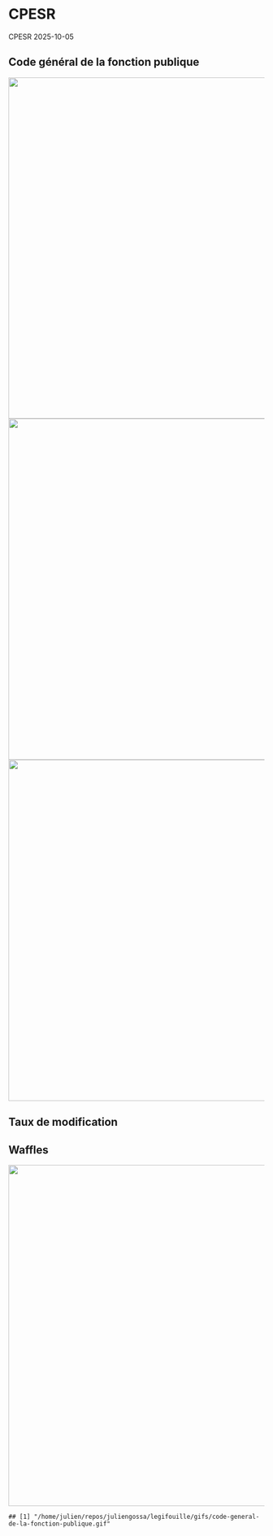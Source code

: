 CPESR
================
CPESR
2025-10-05

## Code général de la fonction publique

<img src="/home/julien/repos/juliengossa/legifouille/codes/code-general-de-la-fonction-publique/legifouille-code_files/figure-gfm/versions-1.png" width="672" />

<img src="/home/julien/repos/juliengossa/legifouille/codes/code-general-de-la-fonction-publique/legifouille-code_files/figure-gfm/modifications-1.png" width="672" />
<img src="/home/julien/repos/juliengossa/legifouille/codes/code-general-de-la-fonction-publique/legifouille-code_files/figure-gfm/taille_modifications-1.png" width="672" />

## Taux de modification

## Waffles

<img src="/home/julien/repos/juliengossa/legifouille/codes/code-general-de-la-fonction-publique/legifouille-code_files/figure-gfm/unnamed-chunk-4-1.png" width="672" />

    ## [1] "/home/julien/repos/juliengossa/legifouille/gifs/code-general-de-la-fonction-publique.gif"
